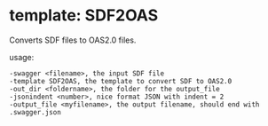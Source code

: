 # template: SDF2OAS

Converts SDF files to OAS2.0 files.

usage:

    -swagger <filename>, the input SDF file
    -template SDF2OAS, the template to convert SDF to OAS2.0
    -out_dir <foldername>, the folder for the output_file
    -jsonindent <number>, nice format JSON with indent = 2
    -output_file <myfilename>, the output filename, should end with .swagger.json

